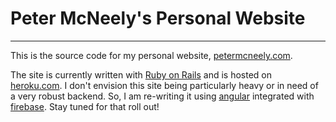 # Peter McNeely's Personal Website
----

This is the source code for my personal website, [petermcneely.com](http://petermcneely.com).

The site is currently written with [Ruby on Rails](http://www.rubyonrails.org) and is hosted on [heroku.com](https://www.heroku.com).
I don't envision this site being particularly heavy or in need of a very robust backend. So, I am re-writing it using [angular](http://www.angularjs.org) integrated with [firebase](http://www.firebase.com).
Stay tuned for that roll out!